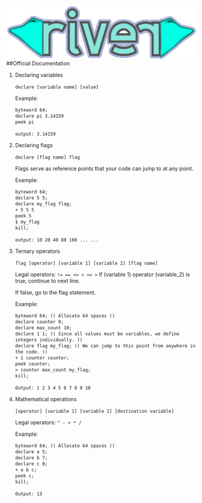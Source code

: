 ![](river.jpg)
##Official Documentation


1. Declaring variables

    `declare [variable name] [value]`
    
    Example:
    ```
   byteword 64;
   declare pi 3.14159
   peek pi
   
   output: 3.14159
   ```
2. Declaring flags
    
    `declare [flag name] flag`
    
    Flags serve as reference points that your code can jump to at any point.
    
    Example: 
    ```
    byteword 64;
    declare 5 5;
    declare my_flag flag;
    + 5 5 5
    peek 5 
    $ my_flag
    kill;
   
    output: 10 20 40 80 160 ... ...
    ```
    
3. Ternary operators
    
    `flag [operator] [variable 1] [variable 2] [flag name]`
    
    Legal operators: `!= == <= < >= >`
    If (variable 1) operator (variable_2) is true, continue to next line.
    
    If false, go to the flag statement.
    
    Example:
    ```
   byteword 64; (( Allocate 64 spaces ))
   declare counter 0;
   declare max_count 10;
   declare 1 1; (( Since all values must be variables, we define integers individually. ))
   declare flag my_flag; (( We can jump to this point from anywhere in the code. ))
   + 1 counter counter;
   peek counter;
   > counter max_count my_flag;
   kill;
   
   Output: 1 2 3 4 5 6 7 8 9 10
   
    ```
4. Mathematical operations
    
    `[operator] [variable 1] [variable 2] [destination variable]`
    
    Legal operators: `^ - + * / `
    
    Example:
    ```
   byteword 64; (( Allocate 64 spaces ))
   declare a 5;
   declare b 7;
   declare c 0;
   + a b c;
   peek c;
   kill;
   
   Output: 13
   
    ```
    
                                                                                                                   